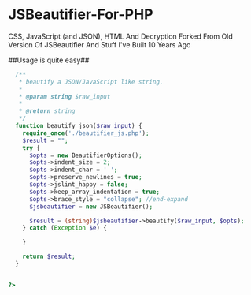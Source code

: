 # JSBeautifier-For-PHP
CSS, JavaScript (and JSON), HTML And Decryption Forked From Old Version Of JSBeautifier And Stuff I've Built 10 Years Ago

##Usage is quite easy##

```PHP
  /**
   * beautify a JSON/JavaScript like string.
   *
   * @param string $raw_input
   *
   * @return string
   */
  function beautify_json($raw_input) {
    require_once('./beautifier_js.php');
    $result = "";
    try {
      $opts = new BeautifierOptions();
      $opts->indent_size = 2;
      $opts->indent_char = ' ';
      $opts->preserve_newlines = true;
      $opts->jslint_happy = false;
      $opts->keep_array_indentation = true;
      $opts->brace_style = "collapse"; //end-expand
      $jsbeautifier = new JSBeautifier();

      $result = (string)$jsbeautifier->beautify($raw_input, $opts);
    } catch (Exception $e) {

    }

    return $result;
  }


?>
```
